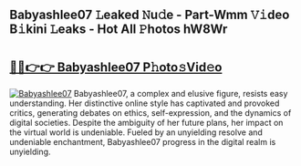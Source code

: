 ## Babyashlee07 𝙻eaked 𝙽u𝚍e - Part-Wmm 𝚅𝚒deo B𝚒kini 𝙻eaks - Hot All 𝙿hotos hW8Wr

# <h2><a href="http://ld1ofj.urlbe.top/?page=Babyashlee07">🔗🔗👉👉 Babyashlee07 P𝚑oto𝚜Vid𝚎o</a></h2>

[![Babyashlee07](https://i.imgur.com/eBuTRDB.gif)](http://ld1ofj.urlbe.top/?page=Babyashlee07)
Babyashlee07, a complex and elusive figure, resists easy understanding. Her distinctive online style has captivated and provoked critics, generating debates on ethics, self-expression, and the dynamics of digital societies. Despite the ambiguity of her future plans, her impact on the virtual world is undeniable. Fueled by an unyielding resolve and undeniable enchantment, Babyashlee07 progress in the digital realm is unyielding.
